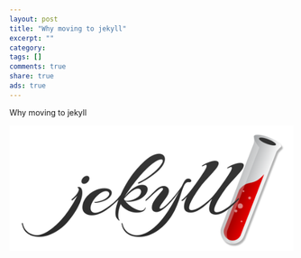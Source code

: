 ```yaml
---
layout: post
title: "Why moving to jekyll"
excerpt: ""
category:
tags: []
comments: true
share: true
ads: true
---
```


Why moving to jekyll

![](/images/2017/01/jekyll.png)
